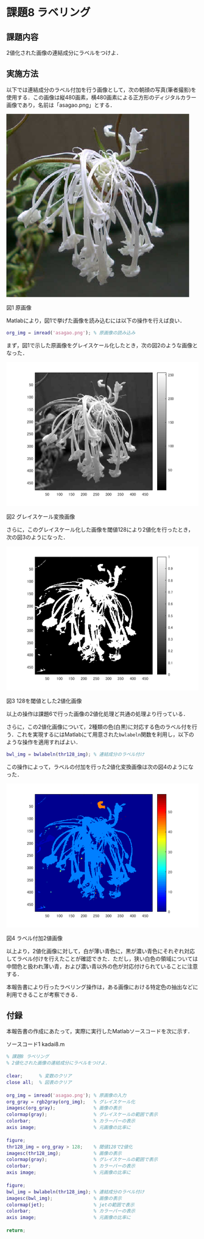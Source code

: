 ﻿# 課題8 ラベリング

## 課題内容
2値化された画像の連結成分にラベルをつけよ．

## 実施方法

以下では連結成分のラベル付加を行う画像として，次の朝顔の写真(筆者撮影)を使用する．この画像は縦480画素，横480画素による正方形のディジタルカラー画像であり，名前は「asagao.png」とする．

![原画像](https://raw.githubusercontent.com/HackMasegawa/lecture_image_processing/img/img/kadai08/asagao.png)

図1 原画像

Matlabにより，図1で挙げた画像を読み込むには以下の操作を行えば良い．
```matlab
org_img = imread('asagao.png'); % 原画像の読み込み
```

まず，図1で示した原画像をグレイスケール化したとき，次の図2のような画像となった．

![グレイスケール変換画像](https://raw.githubusercontent.com/HackMasegawa/lecture_image_processing/img/img/kadai08/org_gray.png)

図2 グレイスケール変換画像

さらに，このグレイスケール化した画像を閾値128により2値化を行ったとき，次の図3のようになった．

![128を閾値とした2値化画像](https://raw.githubusercontent.com/HackMasegawa/lecture_image_processing/img/img/kadai08/thr128_img.png)

図3 128を閾値とした2値化画像

以上の操作は課題6で行った画像の2値化処理ど共通の処理より行っている．

さらに，この2値化画像について，2種類の色(白黒)に対応する色のラベル付を行う．これを実現するにはMatlabにて用意された`bwlabeln`関数を利用し，以下のような操作を適用すればよい．

```matlab
bwl_img = bwlabeln(thr128_img); % 連結成分のラベル付け
```
この操作によって，ラベルの付加を行った2値化変換画像は次の図4のようになった．

![ラベル付加2値画像](https://raw.githubusercontent.com/HackMasegawa/lecture_image_processing/img/img/kadai08/bwl_img.png)

図4 ラベル付加2値画像

以上より，2値化画像に対して，白が薄い青色に，黒が濃い青色にそれぞれ対応してラベル付けを行えたことが確認できた．ただし，狭い白色の領域については中間色と扱われ薄い青，および濃い青以外の色が対応付けられていることに注意する．

本報告書により行ったラベリング操作は，ある画像における特定色の抽出などに利用できることが考察できる．

## 付録

本報告書の作成にあたって，実際に実行したMatlabソースコードを次に示す．

ソースコード1 kadai8.m
```matlab
% 課題8 ラベリング
% 2値化された画像の連結成分にラベルをつけよ．

clear;      % 変数のクリア
close all;  % 図表のクリア

org_img = imread('asagao.png');	% 原画像の入力
org_gray = rgb2gray(org_img);   % グレイスケール化
imagesc(org_gray);              % 画像の表示
colormap(gray);                 % グレイスケールの範囲で表示
colorbar;                       % カラーバーの表示
axis image;                     % 元画像の比率に

figure;
thr128_img = org_gray > 128;    % 閾値128で2値化
imagesc(thr128_img);            % 画像の表示
colormap(gray);                 % グレイスケールの範囲で表示
colorbar;                       % カラーバーの表示
axis image;                     % 元画像の比率に

figure;
bwl_img = bwlabeln(thr128_img); % 連結成分のラベル付け
imagesc(bwl_img);               % 画像の表示
colormap(jet);                  % jetの範囲で表示
colorbar;                       % カラーバーの表示
axis image;                     % 元画像の比率に

return;
```